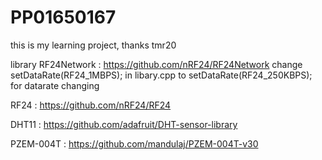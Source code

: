 # PP01650167
this is my learning project, thanks tmr20

library
RF24Network : https://github.com/nRF24/RF24Network
change setDataRate(RF24_1MBPS); in libary.cpp to setDataRate(RF24_250KBPS); for datarate changing

RF24  : https://github.com/nRF24/RF24

DHT11 : https://github.com/adafruit/DHT-sensor-library

PZEM-004T : https://github.com/mandulaj/PZEM-004T-v30
